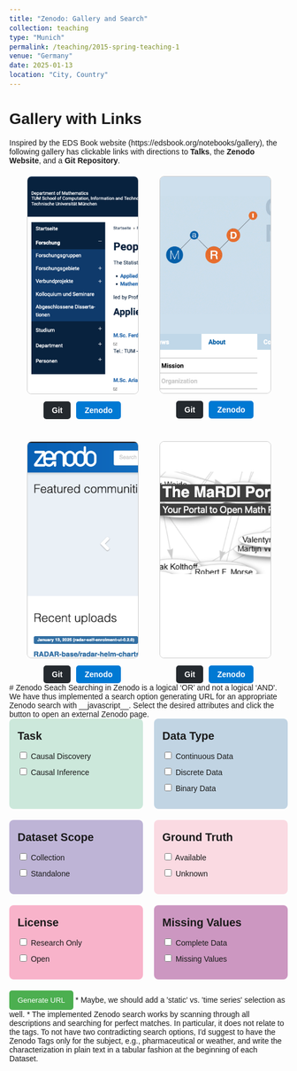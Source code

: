 ```yaml
---
title: "Zenodo: Gallery and Search"
collection: teaching
type: "Munich"
permalink: /teaching/2015-spring-teaching-1
venue: "Germany"
date: 2025-01-13
location: "City, Country"
---
```

<html lang="en">
<head>
    <meta charset="UTF-8">
    <meta name="viewport" content="width=device-width, initial-scale=1.0">
    <title>Gallery with Links</title>
    <style>
        body {
            font-family: Arial, sans-serif;
            text-align: left;
        }
        p {
            text-align: left; /* Change text alignment to left */
            max-width: 800px; /* Restrict paragraph width for readability */
            margin: 0 auto; /* Center the paragraph block */
        }
        .gallery-container {
            display: flex;
            flex-wrap: wrap;
            justify-content: center;
            gap: 40px; /* Spacing between gallery items */
            margin-top: 20px;
        }
        .gallery-item {
            text-align: center;
            max-width: 200px;
        }
        .gallery-item img {
            width: 100%;
            border: 1px solid #ccc;
            border-radius: 8px;
        }
        .button-container {
            display: flex;
            justify-content: center;
            gap: 10px; /* Space between buttons */
            margin-top: 10px;
        }
        .button {
            padding: 8px 15px;
            text-align: center;
            font-size: 14px;
            font-weight: bold;
            border-radius: 5px;
            cursor: pointer;
            color: white;
            text-decoration: none; /* Remove underline */
        }
        .button.git {
            background-color: #24292e; /* GitHub button color */
        }
        .button.zenodo {
            background-color: #0079d3; /* Zenodo button color */
        }
        .button:hover {
            opacity: 0.9;
        }
    </style>
</head>
<body>
    <h1>Gallery with Links</h1>
    <p>Inspired by the EDS Book website (https://edsbook.org/notebooks/gallery), the following gallery has clickable links with directions to <strong>Talks</strong>, the <strong>Zenodo Website</strong>, and a <strong>Git Repository</strong>.</p>
    <div class="gallery-container">
        <!-- First Item -->
        <div class="gallery-item">
            <a href="http://localhost:4000/talks/">
                <img src="/images/stats_screenshot.png" alt="Stats Screenshot">
            </a>
            <div class="button-container">
                <a href="https://github.com/example-repo" class="button git">Git</a>
                <a href="https://zenodo.org/example-link" class="button zenodo">Zenodo</a>
            </div>
        </div>
        <!-- Second Item -->
        <div class="gallery-item">
            <a href="http://localhost:4000/talks/">
                <img src="/images/mardi_screenshot.png" alt="Mardi Screenshot">
            </a>
            <div class="button-container">
                <a href="https://github.com/example-repo" class="button git">Git</a>
                <a href="https://zenodo.org/example-link" class="button zenodo">Zenodo</a>
            </div>
        </div>
        <!-- Third Item -->
        <div class="gallery-item">
            <a href="https://zenodo.org/">
                <img src="/images/zenodo_screenshot.png" alt="Zenodo Screenshot">
            </a>
            <div class="button-container">
                <a href="https://github.com/example-repo" class="button git">Git</a>
                <a href="https://zenodo.org/example-link" class="button zenodo">Zenodo</a>
            </div>
        </div>
        <!-- Fourth Item -->
        <div class="gallery-item">
            <a href="https://github.com/OleksandrZadorozhnyiML/StMaRDI/blob/main/notebook_01_alarm_publish.Rmd">
                <img src="/images/portal_screenshot.png" alt="Portal Screenshot">
            </a>
            <div class="button-container">
                <a href="https://github.com/example-repo" class="button git">Git</a>
                <a href="https://zenodo.org/example-link" class="button zenodo">Zenodo</a>
            </div>
        </div>
    </div>
</body>
</html>
# Zenodo Seach
Searching in Zenodo is a logical ‘OR’ and not a logical ‘AND'. We have thus implemented a search option generating URL for an appropriate Zenodo search with __javascript__. Select the desired attributes and click the button to open an external Zenodo page.
<html lang="en">
<head>
    <meta charset="UTF-8">
    <meta name="viewport" content="width=device-width, initial-scale=1.0">
    <title>City Selector</title>
    <style>
        body {
            font-family: Arial, sans-serif;
        }
        .filter-container {
            display: flex;
            flex-wrap: wrap; /* Allows items to wrap to the next row */
            gap: 20px; /* Space between items */
       }
        .filter-group {
            flex: 1 1 calc(50% - 20px); /* Two items per row, accounting for gap */
            box-sizing: border-box;
            margin: 0;
            padding: 15px;
            border-radius: 8px;
        }
        .city-list {
            list-style: none;
            padding: 0;
        }
        .city-list li {
            margin: 10px 0;
        }
        .task-group {
            background-color: #CCE8DB;
        }
        .type-group {
            background-color: #C1D4E3;
        }
        .scope-group {
            background-color: #BEB4D6;
        }
        .truth-group {
            background-color: #FADAE2;
        }
        .license-group {
            background-color: #F8B3CA;
        }
        .missing-group {
            background-color: #CC97C1;
        }
        .filter-group h3 {
            margin-top: 5px;
            margin-bottom: 5px;
            font-size: 20px;
        }
        .generate-btn {
            margin-top: 20px;
            padding: 10px 15px;
            background-color: #4CAF50;
            color: white;
            border: none;
            border-radius: 5px;
            cursor: pointer;
        }
        .generate-btn:hover {
            background-color: #45a049;
        }
    </style>
</head>
<body>
    <div class="filter-container">
        <div class="filter-group task-group">
            <h3>Task</h3>
            <ul class="city-list">
                <li><input type="checkbox" id="a1" value="Causal Discovery"> Causal Discovery</li>
                <li><input type="checkbox" id="a2" value="Causal Inference"> Causal Inference</li>
            </ul>
        </div>
        <div class="filter-group type-group">
            <h3>Data Type</h3>
            <ul class="city-list">
                <li><input type="checkbox" id="b1" value="Continuous Data"> Continuous Data</li>
                <li><input type="checkbox" id="b2" value="Discrete Data"> Discrete Data</li>
                <li><input type="checkbox" id="b3" value="Binary Data"> Binary Data</li>
            </ul>
        </div>
        <div class="filter-group scope-group">
            <h3>Dataset Scope</h3>
            <ul class="city-list">
                <li><input type="checkbox" id="c1" value="Collection"> Collection</li>
                <li><input type="checkbox" id="c2" value="Standalone"> Standalone</li>
            </ul>
        </div>
        <div class="filter-group truth-group">
            <h3>Ground Truth</h3>
            <ul class="city-list">
                <li><input type="checkbox" id="d1" value="Available"> Available</li>
                <li><input type="checkbox" id="d2" value="Unknown"> Unknown</li>
            </ul>
        </div>
        <div class="filter-group license-group">
            <h3>License</h3>
            <ul class="city-list">
                <li><input type="checkbox" id="e1" value="Research Only"> Research Only</li>
                <li><input type="checkbox" id="e2" value="Open"> Open</li>
            </ul>
        </div>
        <div class="filter-group missing-group">
            <h3>Missing Values</h3>
            <ul class="city-list">
                <li><input type="checkbox" id="f1" value="Complete Data"> Complete Data</li>
                <li><input type="checkbox" id="f2" value="Missing Values"> Missing Values</li>
            </ul>
        </div>
    </div>
    <button class="generate-btn">Generate URL</button>
    <script src="{{ '/assets/js/generateURL.js' | relative_url }}"></script>
</body>
</html>
* Maybe, we should add a 'static' vs. 'time series' selection as well.
* The implemented Zenodo search works by scanning through all descriptions and searching for perfect matches. In particular, it does not relate to the tags. To not have two contradicting search options, I'd suggest to have the Zenodo Tags only for the subject, e.g., pharmaceutical or weather, and write the characterization in plain text in a tabular fashion at the beginning of each Dataset.
